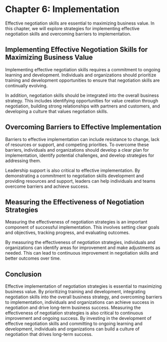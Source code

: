Chapter 6: Implementation
=========================

Effective negotiation skills are essential to maximizing business value. In this chapter, we will explore strategies for implementing effective negotiation skills and overcoming barriers to implementation.

Implementing Effective Negotiation Skills for Maximizing Business Value
-----------------------------------------------------------------------

Implementing effective negotiation skills requires a commitment to ongoing learning and development. Individuals and organizations should prioritize training and development opportunities to ensure that negotiation skills are continually evolving.

In addition, negotiation skills should be integrated into the overall business strategy. This includes identifying opportunities for value creation through negotiation, building strong relationships with partners and customers, and developing a culture that values negotiation skills.

Overcoming Barriers to Effective Implementation
-----------------------------------------------

Barriers to effective implementation can include resistance to change, lack of resources or support, and competing priorities. To overcome these barriers, individuals and organizations should develop a clear plan for implementation, identify potential challenges, and develop strategies for addressing them.

Leadership support is also critical to effective implementation. By demonstrating a commitment to negotiation skills development and providing resources and support, leaders can help individuals and teams overcome barriers and achieve success.

Measuring the Effectiveness of Negotiation Strategies
-----------------------------------------------------

Measuring the effectiveness of negotiation strategies is an important component of successful implementation. This involves setting clear goals and objectives, tracking progress, and evaluating outcomes.

By measuring the effectiveness of negotiation strategies, individuals and organizations can identify areas for improvement and make adjustments as needed. This can lead to continuous improvement in negotiation skills and better outcomes over time.

Conclusion
----------

Effective implementation of negotiation strategies is essential to maximizing business value. By prioritizing training and development, integrating negotiation skills into the overall business strategy, and overcoming barriers to implementation, individuals and organizations can achieve success in negotiation and drive long-term business success. Measuring the effectiveness of negotiation strategies is also critical to continuous improvement and ongoing success. By investing in the development of effective negotiation skills and committing to ongoing learning and development, individuals and organizations can build a culture of negotiation that drives long-term success.


